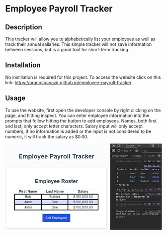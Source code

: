 # Employee Payroll Tracker

## Description

This tracker will allow you to alphabetically list your employees as well as track their annual sallaries. This simple tracker will not save information between sessions, but is a good tool for short-term tracking.

## Installation

No instillation is required for this project. To access the website click on this link: https://aranosbanazir.github.io/employee-payroll-tracker

## Usage
To use the website, first open the developer console by right clicking on the page, and hitting inspect. You can enter employee information into the prompts that follow hitting the button to add employees. Names, both first and last, only accept letter characters. Salary input will only accept numbers, if no information is added or the input is not considered to be numeric, it will track the salary as $0.00.

![Payroll Tracker Example](./Develop/assets/images/screenshot.png)